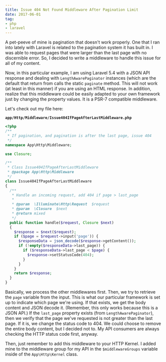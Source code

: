 ```yaml
---
title: Issue 404 Not Found Middleware After Pagination Limit
date: 2017-06-01
tag:
- php
- laravel
---
```

A pet-peeve of mine is pagination that doesn't work properly.  One that I ran into lately with Laravel is related to the pagination system it has built in.  I was able to request pages that were larger than the last page with no discernible error.  So, I decided to write a middleware to handle this issue for all of my content.

<!--more-->

Now, in this particular example, I am using Laravel 5.4 with a JSON API response and dealing with `LengthAwarePaginator` instances (which are the default that return from calls the static `paginate` method.  This will not work (at least in this manner) if you are using an HTML response.  In addition, realize that this middleware could be easily adapted to your own framework just by changing the property values.  It is a PSR-7 compatible middleware.

Let's check out my file here:

**`app/Http/Middleware/Issue404IfPageAfterLastMiddleware.php`**
```php
<?php
/**
 * If pagination, and pagination is after the last page, issue 404
 */
namespace App\Http\Middleware;

use Closure;

/**
 * Class Issue404IfPageAfterLastMiddleware
 * @package App\Http\Middleware
 */
class Issue404IfPageAfterLastMiddleware
{
  /**
   * Handle an incoming request, add 404 if page > last_page
   *
   * @param  \Illuminate\Http\Request  $request
   * @param  \Closure  $next
   * @return mixed
   */
  public function handle($request, Closure $next)
  {
    $response = $next($request);
    if ($page = $request->input('page')) {
      $responseData = json_decode($response->getContent());
      if (!empty($responseData->last_page)) {
        if ($responseData->last_page < $page) {
          $response->setStatusCode(404);
        }
      }
    }
    return $response;
  }
}
```

Basically, we process the other middlewares first.  Then, we try to retrieve the `page` variable from the input.  This is what our particular framework is set up to indicate which page we're using.  If that exists, we get the body content and JSON decode it. (Remember, this only works because this is a JSON API.)  If the `last_page` property exists (from `LengthAwarePaginator`), then we verify that the page we've requested is not greater than the last page.  If it is, we change the status code to 404.  We could choose to remove the entire body content, but I decided not to.  My API consumers are always checking the HTTP status code first, anyway.

Then, just remember to add this middleware to your HTTP Kernel.  I added mine to the middleware group for my API in the `$middlewareGroups` variable inside of the `App\Http\Kernel` class.

